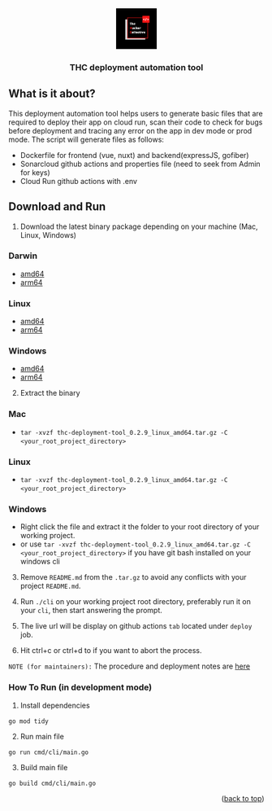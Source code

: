 <div align="center">
  <a href="https://github.com/thcollective">
    <img src="img/thc.png" alt="thc_logo" width="80" height="80">
  </a>
  <h3 align="center">THC deployment automation tool</h3>
</div>

## What is it about?

This deployment automation tool helps users to generate basic files that are required to deploy their app on cloud run, scan their code to check for bugs before deployment and tracing any error on the app in dev mode or prod mode. The script will generate files as follows:

* Dockerfile for frontend (vue, nuxt) and backend(expressJS, gofiber)
* Sonarcloud github actions and properties file (need to seek from Admin for keys)
* Cloud Run github actions with .env

## Download and Run 

1. Download the latest binary package depending on your machine (Mac, Linux, Windows)

### Darwin
*  [amd64](https://github.com/thcollective/thc-deployment-tool/releases/download/v0.2.9/thc-deployment-tool_0.2.9_darwin_amd64.tar.gz) 
*  [arm64](https://github.com/thcollective/thc-deployment-tool/releases/download/v0.2.9/thc-deployment-tool_0.2.9_darwin_arm64.tar.gz)

### Linux
*  [amd64](https://github.com/thcollective/thc-deployment-tool/releases/download/v0.2.9/thc-deployment-tool_0.2.9_linux_amd64.tar.gz)
*  [arm64](https://github.com/thcollective/thc-deployment-tool/releases/download/v0.2.9/thc-deployment-tool_0.2.9_linux_arm64.tar.gz)

### Windows
*  [amd64](https://github.com/thcollective/thc-deployment-tool/releases/download/v0.2.9/thc-deployment-tool_0.2.9_windows_amd64.tar.gz)
*  [arm64](https://github.com/thcollective/thc-deployment-tool/releases/download/v0.2.9/thc-deployment-tool_0.2.9_windows_arm64.tar.gz)

2. Extract the binary

### Mac
* `tar -xvzf thc-deployment-tool_0.2.9_linux_amd64.tar.gz -C <your_root_project_directory>`

### Linux
* `tar -xvzf thc-deployment-tool_0.2.9_linux_amd64.tar.gz -C <your_root_project_directory>`

### Windows
* Right click the file and extract it the folder to your root directory of your working project.
* or use `tar -xvzf thc-deployment-tool_0.2.9_linux_amd64.tar.gz -C <your_root_project_directory>` if you have git bash installed on your windows cli


3. Remove `README.md` from the `.tar.gz` to avoid any conflicts with your project `README.md`. 

4. Run `./cli` on your working project root directory, preferably run it on your `cli`, then start answering the prompt.

5. The live url will be display on github actions `tab` located under `deploy` job.

6. Hit ctrl+c or ctrl+d to if you want to abort the process.

`NOTE (for maintainers):` The procedure and deployment notes are [here](https://github.com/thcollective/thc-deployment-tool/blob/main/PROCEDURE.md)


### How To Run (in development mode)

1. Install dependencies
```
go mod tidy
```

2. Run main file
```
go run cmd/cli/main.go
```

3. Build main file
```
go build cmd/cli/main.go
```



<p align="right">(<a href="#top">back to top</a>)</p>



